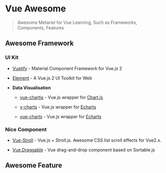 <!--2019-05-08 22:00-->
# Vue Awesome
> Awesome Metariel for Vue Learning, Such as Frameworks, Components, Features

## Awesome Framework

### UI Kit

* [Vuetify](https://github.com/vuetifyjs/vuetify) - Material Component Framework for Vue.js 2

* [Element](https://github.com/ElemeFE/element) - A Vue.js 2 UI Toolkit for Web

* __Data Visualisation__

    * [vue-chartjs](https://github.com/apertureless/vue-chartjs) - Vue.js wrapper for [Chart.js](https://github.com/chartjs/Chart.js)

    * [v-charts](https://github.com/ElemeFE/v-charts) - Vue.js wrapper for [Echarts](https://github.com/apache/incubator-echarts)
    
    * [vue-charts](https://github.com/ecomfe/vue-echarts) - Vue.js wrapper for [Echarts](https://github.com/apache/incubator-echarts)


### Nice Component

* [Vue-Stroll](https://github.com/xiaoluoboding/vue-stroll) - Vue.js + Stroll.js. Awesome CSS list scroll effects for Vue2.x.

* [Vue.Draggable](https://github.com/SortableJS/Vue.Draggable) - Vue drag-and-drop component based on Sortable.js 


## Awesome Feature



